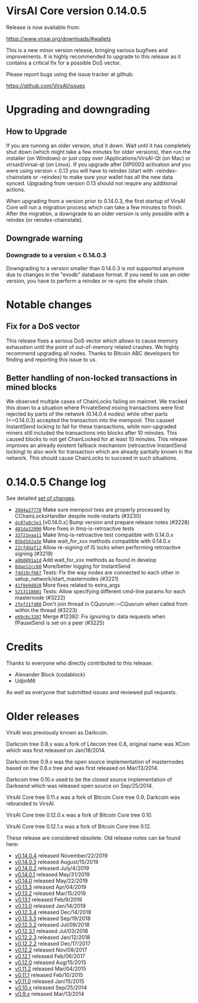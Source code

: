 VirsAI Core version 0.14.0.5
==========================

Release is now available from:

  <https://www.virsai.org/downloads/#wallets>

This is a new minor version release, bringing various bugfixes and improvements.
It is highly recommended to upgrade to this release as it contains a critical
fix for a possible DoS vector.

Please report bugs using the issue tracker at github:

  <https://github.com/VirsAI/issues>


Upgrading and downgrading
=========================

How to Upgrade
--------------

If you are running an older version, shut it down. Wait until it has completely
shut down (which might take a few minutes for older versions), then run the
installer (on Windows) or just copy over /Applications/VirsAI-Qt (on Mac) or
virsaid/virsai-qt (on Linux). If you upgrade after DIP0003 activation and you were
using version < 0.13 you will have to reindex (start with -reindex-chainstate
or -reindex) to make sure your wallet has all the new data synced. Upgrading from
version 0.13 should not require any additional actions.

When upgrading from a version prior to 0.14.0.3, the
first startup of VirsAI Core will run a migration process which can take a few minutes
to finish. After the migration, a downgrade to an older version is only possible with
a reindex (or reindex-chainstate).

Downgrade warning
-----------------

### Downgrade to a version < 0.14.0.3

Downgrading to a version smaller than 0.14.0.3 is not supported anymore due to changes
in the "evodb" database format. If you need to use an older version, you have to perform
a reindex or re-sync the whole chain.

Notable changes
===============

Fix for a DoS vector
--------------------

This release fixes a serious DoS vector which allows to cause memory exhaustion until the point of
out-of-memory related crashes. We highly recommend upgrading all nodes. Thanks to Bitcoin ABC
developers for finding and reporting this issue to us.

Better handling of non-locked transactions in mined blocks
----------------------------------------------------------

We observed multiple cases of ChainLocks failing on mainnet. We tracked this down to a situation where
PrivateSend mixing transactions were first rejected by parts of the network (0.14.0.4 nodes) while other parts
(<=0.14.0.3) accepted the transaction into the mempool. This caused InstantSend locking to fail for these
transactions, while non-upgraded miners still included the transactions into blocks after 10 minutes.
This caused blocks to not get ChainLocked for at least 10 minutes. This release improves an already existent
fallback mechanism (retroactive InstantSend locking) to also work for transaction which are already partially
known in the network. This should cause ChainLocks to succeed in such situations.

0.14.0.5 Change log
===================

See detailed [set of changes](https://github.com/VirsAI/compare/v0.14.0.4...virsaipay:v0.14.0.5).

- [`20d4a27778`](https://github.com/VirsAI/commit/dc07a0c5e1) Make sure mempool txes are properly processed by CChainLocksHandler despite node restarts (#3230)
- [`dc07a0c5e1`](https://github.com/VirsAI/commit/dc07a0c5e1) [v0.14.0.x] Bump version and prepare release notes (#3228)
- [`401da32090`](https://github.com/VirsAI/commit/401da32090) More fixes in llmq-is-retroactive tests
- [`33721eaa11`](https://github.com/VirsAI/commit/33721eaa11) Make llmq-is-retroactive test compatible with 0.14.0.x
- [`85bd162a3e`](https://github.com/VirsAI/commit/85bd162a3e) Make wait_for_xxx methods compatible with 0.14.0.x
- [`22cfddaf12`](https://github.com/VirsAI/commit/22cfddaf12) Allow re-signing of IS locks when performing retroactive signing (#3219)
- [`a8b8891a1d`](https://github.com/VirsAI/commit/a8b8891a1d) Add wait_for_xxx methods as found in develop
- [`8dae12cc60`](https://github.com/VirsAI/commit/8dae12cc60) More/better logging for InstantSend
- [`fdd19cf667`](https://github.com/VirsAI/commit/fdd19cf667) Tests: Fix the way nodes are connected to each other in setup_network/start_masternodes (#3221)
- [`41f0e9d028`](https://github.com/VirsAI/commit/41f0e9d028) More fixes related to extra_args
- [`5213118601`](https://github.com/VirsAI/commit/5213118601) Tests: Allow specifying different cmd-line params for each masternode (#3222)
- [`2fef21fd80`](https://github.com/VirsAI/commit/2fef21fd80) Don't join thread in CQuorum::~CQuorum when called from within the thread (#3223)
- [`e69c6c3207`](https://github.com/VirsAI/commit/e69c6c3207) Merge #12392: Fix ignoring tx data requests when fPauseSend is set on a peer (#3225)

Credits
=======

Thanks to everyone who directly contributed to this release:

- Alexander Block (codablock)
- UdjinM6

As well as everyone that submitted issues and reviewed pull requests.

Older releases
==============

VirsAI was previously known as Darkcoin.

Darkcoin tree 0.8.x was a fork of Litecoin tree 0.8, original name was XCoin
which was first released on Jan/18/2014.

Darkcoin tree 0.9.x was the open source implementation of masternodes based on
the 0.8.x tree and was first released on Mar/13/2014.

Darkcoin tree 0.10.x used to be the closed source implementation of Darksend
which was released open source on Sep/25/2014.

VirsAI Core tree 0.11.x was a fork of Bitcoin Core tree 0.9,
Darkcoin was rebranded to VirsAI.

VirsAI Core tree 0.12.0.x was a fork of Bitcoin Core tree 0.10.

VirsAI Core tree 0.12.1.x was a fork of Bitcoin Core tree 0.12.

These release are considered obsolete. Old release notes can be found here:

- [v0.14.0.4](https://github.com/VirsAI/blob/master/doc/release-notes/virsai/release-notes-0.14.0.4.md) released November/22/2019
- [v0.14.0.3](https://github.com/VirsAI/blob/master/doc/release-notes/virsai/release-notes-0.14.0.3.md) released August/15/2019
- [v0.14.0.2](https://github.com/VirsAI/blob/master/doc/release-notes/virsai/release-notes-0.14.0.2.md) released July/4/2019
- [v0.14.0.1](https://github.com/VirsAI/blob/master/doc/release-notes/virsai/release-notes-0.14.0.1.md) released May/31/2019
- [v0.14.0](https://github.com/VirsAI/blob/master/doc/release-notes/virsai/release-notes-0.14.0.md) released May/22/2019
- [v0.13.3](https://github.com/VirsAI/blob/master/doc/release-notes/virsai/release-notes-0.13.3.md) released Apr/04/2019
- [v0.13.2](https://github.com/VirsAI/blob/master/doc/release-notes/virsai/release-notes-0.13.2.md) released Mar/15/2019
- [v0.13.1](https://github.com/VirsAI/blob/master/doc/release-notes/virsai/release-notes-0.13.1.md) released Feb/9/2019
- [v0.13.0](https://github.com/VirsAI/blob/master/doc/release-notes/virsai/release-notes-0.13.0.md) released Jan/14/2019
- [v0.12.3.4](https://github.com/VirsAI/blob/master/doc/release-notes/virsai/release-notes-0.12.3.4.md) released Dec/14/2018
- [v0.12.3.3](https://github.com/VirsAI/blob/master/doc/release-notes/virsai/release-notes-0.12.3.3.md) released Sep/19/2018
- [v0.12.3.2](https://github.com/VirsAI/blob/master/doc/release-notes/virsai/release-notes-0.12.3.2.md) released Jul/09/2018
- [v0.12.3.1](https://github.com/VirsAI/blob/master/doc/release-notes/virsai/release-notes-0.12.3.1.md) released Jul/03/2018
- [v0.12.2.3](https://github.com/VirsAI/blob/master/doc/release-notes/virsai/release-notes-0.12.2.3.md) released Jan/12/2018
- [v0.12.2.2](https://github.com/VirsAI/blob/master/doc/release-notes/virsai/release-notes-0.12.2.2.md) released Dec/17/2017
- [v0.12.2](https://github.com/VirsAI/blob/master/doc/release-notes/virsai/release-notes-0.12.2.md) released Nov/08/2017
- [v0.12.1](https://github.com/VirsAI/blob/master/doc/release-notes/virsai/release-notes-0.12.1.md) released Feb/06/2017
- [v0.12.0](https://github.com/VirsAI/blob/master/doc/release-notes/virsai/release-notes-0.12.0.md) released Aug/15/2015
- [v0.11.2](https://github.com/VirsAI/blob/master/doc/release-notes/virsai/release-notes-0.11.2.md) released Mar/04/2015
- [v0.11.1](https://github.com/VirsAI/blob/master/doc/release-notes/virsai/release-notes-0.11.1.md) released Feb/10/2015
- [v0.11.0](https://github.com/VirsAI/blob/master/doc/release-notes/virsai/release-notes-0.11.0.md) released Jan/15/2015
- [v0.10.x](https://github.com/VirsAI/blob/master/doc/release-notes/virsai/release-notes-0.10.0.md) released Sep/25/2014
- [v0.9.x](https://github.com/VirsAI/blob/master/doc/release-notes/virsai/release-notes-0.9.0.md) released Mar/13/2014

